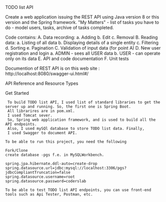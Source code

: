 TODO list API


Create a web application issuing the REST API using Java version 8 or this version and the Spring framework. 
"My Matters" - list of tasks you have to do - model users, tasks, archive of tasks completed.

Code contains: 
  A. Data recording:
    a. Adding
    b. Edit
    c. Removal
  B. Reading data:
    a. Listing of all data
    b. Displaying details of a single entity
    c. Filtering
    d. Sorting
    e. Pagination
  C. Validation of input data (for point A)
  D. New user registration and login
    a. ADMIN - sees all USER data
    b. USER - can operate only on its data
  E. API and code documentation
  F. Unit tests
  
  Documention of REST API is on this web site : http://localhost:8080/swagger-ui.html#/
  
 API Reference and Resource Types
 
 Get Started
 
     To build TODO list API, I used list of standard libraries to get the server up and running. So, the first one is Spring Boot.
     All librarires are in pom.xml.
     I used Tomcat sever.
     So, Spring web application framework, and is used to build all the API endpoints. 
     Also, I used mySQl database to store TODO list data. Finally, 
     I used Swagger to document API.

    To be able to run this project, you need the following

    Fork/Clone
    create database -pgs f.e. in MySQLWorkbench.
    
    spring.jpa.hibernate.ddl-auto=create-drop
    spring.datasource.url=jdbc:mysql://localhost:3306/pgs?jdbcCompliantTruncation=false
    spring.datasource.username=root
    spring.datasource.password=coderslab

    To be able to test TODO list API endpoints, you can use front-end tools such as Api Tester, Postman, etc.

